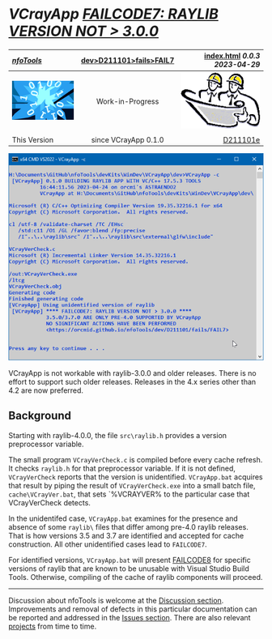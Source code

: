 <!-- index.md 0.0.3                 UTF-8                          2023-04-29
     ----1----|----2----|----3----|----4----|----5----|----6----|----7----|--*

                    FAILCODE7: RAYLIB VERSION NOT > 3.0.0
     -->

# ***VCrayApp** [FAILCODE7: RAYLIB VERSION NOT > 3.0.0](.)*

| ***[nfoTools](../../../../)*** | [dev](../../../)[>D211101](../../)[>fails](../)[>FAIL7](.) | [index.html](index.html) ***0.0.3 2023-04-29*** |
| :--                |       :-:          | --: |
| ![nfotools](../../../../images/nfoWorks-2014-06-02-1702-LogoSmall.png) | Work-in-Progress | ![Hard Hat Area](../../../../images/hardhat-logo.gif) |
|              |                     |           |
| This Version | since VCrayApp 0.1.0 | [D211101e](../../D211101e) |

![FAILCODE7](FAIL7-2023-04-24-1648-VCrayApp-0.1.0.png)

VCrayApp is not workable with raylib-3.0.0 and older releases.  There is
no effort to support such older releases.  Releases in the 4.x series other
than 4.2 are now preferred.

## Background

Starting with raylib-4.0.0, the file `src\raylib.h` provides a version
preprocessor variable.

The small program `VCrayVerCheck.c` is compiled before
every cache refresh.  It checks `raylib.h` for that preprocessor variable.  If
it is not defined, `VCrayVerCheck` reports that the version is unidentified.
`VCrayApp.bat` acquires that result by piping the result of
`VCrayVerCheck.exe` into a small batch file, `cache\VCrayVer.bat`, that sets
`%VCRAYVER% to the particular case that VCrayVerCheck detects.

In the unidentifed case, `VCrayApp.bat` examines for the presence and absence
of some `raylib\` files that differ among pre-4.0 raylib releases.  That is
how versions 3.5 and 3.7 are identified and accepted for cache construction.
All other unidentified cases lead to `FAILCODE7`.

For identified versions, `VCrayApp.bat` will present [FAILCODE8](..\FAIL8) for
specific versions of raylib that are known to be unusable with Visual Studio
Build Tools.  Otherwise, compiling of the cache of raylib components will
proceed.

----

Discussion about nfoTools is welcome at the
[Discussion section](https://github.com/orcmid/nfoTools/discussions).
Improvements and removal of defects in this particular documentation can be
reported and addressed in the
[Issues section](https://github.com/orcmid/nfoTools/issues).  There are also
relevant [projects](https://github.com/orcmid/nfoTools/projects?type=classic)
from time to time.

<!-- ----1----|----2----|----3----|----4----|----5----|----6----|----7----|--*

     0.0.3 2023-04-29T17:13Z Touch-ups
     0.0.2 2023-04-25T01:20Z Fix image URL
     0.0.1 2023-04-25T00:16Z First full draft
     0.0.0 2023-04-23T19:57Z Boilerplate from 0.0.0 FAIL6.

               *** end D211101/fails/FAIL7/index.md ***
     -->
